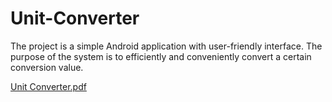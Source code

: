 # Unit-Converter
The project is a simple Android application with user-friendly interface. The purpose of the system is to efficiently and conveniently convert a certain conversion value.

[Unit Converter.pdf](https://github.com/SahanaSg1729/Unit-Converter/files/7097874/Unit.Converter.pdf)

